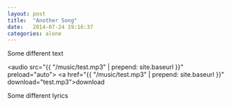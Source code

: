 ```yaml
---
layout: post
title:  "Another Song"
date:   2014-07-24 19:16:37
categories: alone
---
```


Some different text

<audio src="{{ "/music/test.mp3" | prepend: site.baseurl }}" preload="auto"></audio>
<a href="{{ "/music/test.mp3" | prepend: site.baseurl }}" download="test.mp3">download</a>

Some different lyrics

